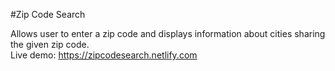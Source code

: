 #Zip Code Search

Allows user to enter a zip code and  displays information about cities sharing the given  zip code.  
Live demo: https://zipcodesearch.netlify.com